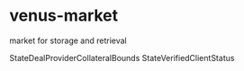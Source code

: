 # venus-market
market for storage and retrieval


StateDealProviderCollateralBounds
StateVerifiedClientStatus